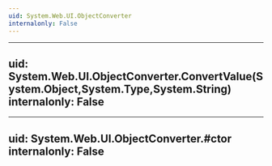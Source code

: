 ```yaml
---
uid: System.Web.UI.ObjectConverter
internalonly: False
---
```


---
uid: System.Web.UI.ObjectConverter.ConvertValue(System.Object,System.Type,System.String)
internalonly: False
---

---
uid: System.Web.UI.ObjectConverter.#ctor
internalonly: False
---
